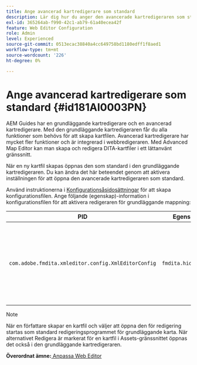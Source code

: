```yaml
---
title: Ange avancerad kartredigerare som standard
description: Lär dig hur du anger den avancerade kartredigeraren som standard
exl-id: 365264ab-f990-42c1-ab79-61a40ecea42f
feature: Web Editor Configuration
role: Admin
level: Experienced
source-git-commit: 0513ecac38840a4cc649758bd1180edff1f8aed1
workflow-type: tm+mt
source-wordcount: '226'
ht-degree: 0%

---
```


# Ange avancerad kartredigerare som standard {#id181AI0003PN}

AEM Guides har en grundläggande kartredigerare och en avancerad kartredigerare. Med den grundläggande kartredigeraren får du alla funktioner som behövs för att skapa kartfilen. Avancerad kartredigerare har mycket fler funktioner och är integrerad i webbredigeraren. Med Advanced Map Editor kan man skapa och redigera DITA-kartfiler i ett lättanvänt gränssnitt.

När en ny kartfil skapas öppnas den som standard i den grundläggande kartredigeraren. Du kan ändra det här beteendet genom att aktivera inställningen för att öppna den avancerade kartredigeraren som standard.

Använd instruktionerna i [Konfigurationsåsidosättningar](download-install-additional-config-override.md#) för att skapa konfigurationsfilen. Ange följande \(egenskap\)-information i konfigurationsfilen för att aktivera redigeraren för grundläggande mappning:

| PID | Egenskapsnyckel | Egenskapsvärde |
|---|------------|--------------|
| `com.adobe.fmdita.xmleditor.config.XmlEditorConfig` | ``fmdita.hide.oldmapeditor`` | Boolean \(true/false\). Om du vill använda den avancerade kartredigeraren som standard anger du egenskapen till true.<br> **Standardvärde**: false |

>[!NOTE]
>
> När en författare skapar en kartfil och väljer att öppna den för redigering startas som standard redigeringsprogrammet för grundläggande karta. När alternativet Redigera är markerat för en kartfil i Assets-gränssnittet öppnas det också i den grundläggande kartredigeraren.

**Överordnat ämne:**[ Anpassa Web Editor](conf-web-editor.md)
